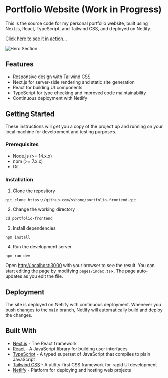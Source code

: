 # Portfolio Website (Work in Progress)

This is the source code for my personal portfolio website, built using Next.js, React, TypeScript, and Tailwind CSS, and deployed on Netlify.

[Click here to see it in action...](https://www.sshone.dev)

![Hero Section](https://user-images.githubusercontent.com/127620387/235958737-46dffd0b-0517-43fa-9067-439ba025d0f1.png)

## Features

- Responsive design with Tailwind CSS
- Next.js for server-side rendering and static site generation
- React for building UI components
- TypeScript for type checking and improved code maintainability
- Continuous deployment with Netlify

## Getting Started

These instructions will get you a copy of the project up and running on your local machine for development and testing purposes.

### Prerequisites

- Node.js (>= 14.x.x)
- npm (>= 7.x.x)
- Git

### Installation

1. Clone the repository

```git clone https://github.com/sshone/portfolio-frontend.git```

2. Change the working directory

```cd portfolio-frontend```

3. Install dependencies

```npm install```

4. Run the development server

```npm run dev```

Open [http://localhost:3000](http://localhost:3000) with your browser to see the result. You can start editing the page by modifying `pages/index.tsx`. The page auto-updates as you edit the file.

## Deployment

The site is deployed on Netlify with continuous deployment. Whenever you push changes to the `main` branch, Netlify will automatically build and deploy the changes.

## Built With

- [Next.js](https://nextjs.org/) - The React framework
- [React](https://reactjs.org/) - A JavaScript library for building user interfaces
- [TypeScript](https://www.typescriptlang.org/) - A typed superset of JavaScript that compiles to plain JavaScript
- [Tailwind CSS](https://tailwindcss.com/) - A utility-first CSS framework for rapid UI development
- [Netlify](https://www.netlify.com/) - Platform for deploying and hosting web projects
